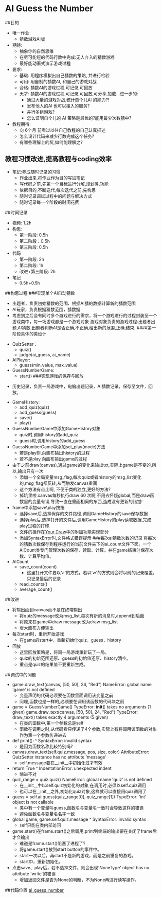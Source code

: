 ﻿# AI Guess the Number
##目的
- 唯一作业:
  + 猜数游戏AI版
- 期待:
  + 抽象你的自然思维
  + 在尽可能短的代码行数中完成:无人介入的猜数游戏
  + 最好能动画式演示游戏过程
- 要求:
  + 基础: 用程序模拟出自己猜数的策略, 并进行检验
  + 可用: 用自制的猜数AI, 和自己的游戏对战
  + 合格: 猜数AI的游戏过程,可记录,可回放
  + 天才: 猜数AI的游戏过程,可记录,可回放,可分享,加载...进一步的:
    * 通过大量的游戏对战,统计自个儿AI 的能力?! 
    * 发布他人的AI 也可以接入的服务?
    * 并行多组游戏?
    * 怎么证明自个儿的 AI 策略是最优的?能用最少次数猜中?
- 教程期待:
  + 向 6个月 前看过以往自己教程的自己认真描述
  + 怎么设计代码来减少行数完成这个任务?
  + 有哪些理解上的坑,如何能理解之?

## 教程习惯改进,提高教程与coding效率
+ 笔记:养成随时记录的习惯
  - 作业出来,将作业作为目的写进笔记
  - 写代码之前,先第一个目标进行分解,规划类,功能
  - 依据目的,不断迭代,每次迭代之前,先构思
  - 随时记录调试过程中的问题与解决方式
  - 随时记录每一个阶段的时间花费

##时间记录
+ 视频: 1.2h
+ 构思:
  - 第一阶段: 0.5h
  - 第二阶段：0.5h
  - 第三阶段: 0.5h
+ 代码
  - 第一阶段: 2h
  - 第二阶段: 1h
  - 改进+第三阶段: 2h
+ 笔记
  - 0.5h+0.5h

##构思过程
###实现单个AI自动猜数
* 出题者，负责初始猜数的范围、根据AI猜的数据计算新的猜数范围
* AI玩家，负责根据猜数范围，猜数据
* 考虑到之后会有同时多个游戏进行的需求，将一个游戏进行的过程封装至一个游戏类中，每一场游戏都是一个游戏对象
  游戏对象负责的游戏过程:出题者出题,AI猜数,出题者判断AI是否正确,不正确,给出新的范围,正确,结束.
####第一阶段具体的类设计
+ QuizSetter：
  - quiz()
  - judge(ai_guess, ai_name)
+ AIPlayer:
  - guess(min_value, max_value)
+ GuessNumberGame:
  - start()
###实现游戏的保存与回放
* 历史记录，负责一局游戏中，电脑出题记录，AI猜数记录，保存至文件，回放。
+ GameHistory:
  - add_quiz(quiz)
  - add_guess(guess)
  - save()
  - play()
+ GuessNumberGame中添加GameHistory对象
  - quiz时,调用history的add_quiz
  - guess时,调用history的add_guess
+ GuessNumberGame中添加set_play(mode)方法
  - 若是play则,向画布输出history的过程
  - 若不是play,向画布输出game的过程
+ 由于之前draw(canvas),通过game的变化来输出txt,实际上game是不变的,所以,输出只有一次
  - 添加一个全局变量msg_flag,每次quiz或者history的msg_list变化的,msg_flag都反转,从而触发canvas重画
  - 这个方法有点土啊, 不便于类的独立,更好的方法?
  - 掉坑里啦.canvas每秒执行draw 60 次啊,不用去怀疑global,而是draw函数里的变量有误,导致一直在重画相同的东西,造成没有更新的错觉!`
+ frame中添加save\play按扭
  - 选择save后,选择保存的文件路径,调用GameHistory的save保存数据
  - 选择play后,选择打开的文件后,调用GameHistory的play读取数据,完成play过程的打印.
  - 文件的操作在[Your Draw](your_draw.md)中的附加功能实现部分
  - 添加SyntaxError时,文件格式错误提示
###每次ai猜数次数的记录
将每次的猜数次数保存到程序运行的当前文件夹下的ai_count文件下面。一个AICount类专门管理次数的保存、读取、计算。并在game结束时保存次数、计算平均值。
+ AICount
  - save_count(count)
    * 这里打开文件要以'a'的方式，若以'w'的方式则会将以前的记录覆盖，只记录最后的记录
  - read_counts()
  - average_count()

##改进
+ 将输出画到canvas而不是在终端输出
  - 将quiz的message改为msg_list,每次有新的消息时,append到后面
  - 将原来在game中draw message改为draw msg_list
  - 增大画布方便输出
+ 每次start时，重新开始游戏
  - 在game的start中，重新初始化quiz，guess，history
+ 回放
  - 这里回放策略是，将同一局游戏重新玩了一局。
  - quiz的初始范围还原、guess的初始值还原、history清空。
  - 重点是quiz的结果值不要重新生成。

##调试中的问题
+ game.draw_text(canvas, [50, 50], 24, "Red")
  NameError: global name 'game' is not defined
  - 变量声明的代码必须要在函数里面调用该变量之前
  - 同理,函数也是一样的,必须要在调用该函数的代码块之前
+ game = GuessNumberGame()
  TypeError: __init__() takes no arguments (1 given)
  game.draw_text(canvas, [50, 50], 24, "Red")
  TypeError: draw_text() takes exactly 4 arguments (5 given)
  - 在类的函数中,第一个参数总是self
  - 函数在调用之时,从代码看只传递了4个参数,实际上有将调用该函数的对象作为第一个参数传递进去
+ def print():
           ^
  SyntaxError: invalid syntax
  - 是因为函数名称比较特别吗?
+ canvas.draw_text(self.quiz.message, pos, size, color)
  AttributeError: QuizSetter instance has no attribute 'message'
  - self.message要在__init__中初始化过才有效
+ return True
   ^
  IndentationError: unexpected indent
  - 缩进不对
+ quiz_range = quiz.quiz()
  NameError: global name 'quiz' is not defined
  - 在__init__中以self.quiz初始化的对象,在调用时,必须以self.quiz调用
  - 也可以在__init__之外,初始化quiz对象,这样就可以直接用quiz调用了
+ guess = self.ai.guess(quiz_range[0], quiz_range[1])
  TypeError: 'int' object is not callable
  - 类中有一个变量叫guess,函数名与变量名一致时会导致这样的错误
  - 避免函数名与变量名名字一致
+ global game, game.self.quiz.message
                      ^
  SyntaxError: invalid syntax
  - self只能在类内部访问
+ game.start()在frame.start()之后调用,print到终端的输出要在关闭了frame后才会输出
  - 难道是frame.start()阻塞了进程了?
  - 将game.start()放到start button的事件中。
  - start一次以后，再start不是新的游戏，而是之前重复的游戏。
  - start中，重新初始化。
+ 点击save、play后，若不选择文件，则会出现'NoneType' object has no attribute 'write'的错误
  - 增加返回文件是否为None的判断，不为None再进行读写操作。

##代码位置
[ai_guess_number](https://github.com/Lillianmin/omooc.py/blob/master/src/iippy-3/ai_guess_number.py)
